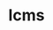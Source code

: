 ---
title: "lcms"
layout: cache
categories: [package, develop]
meta: {"versions": ["2.16"], "compilers": ["gcc@=11.1.0"], "oss": ["ubuntu20.04"], "platforms": ["linux"], "targets": ["x86_64_v3"], "stacks": ["data-vis-sdk", "root"], "num_specs": 12, "num_specs_by_stack": {"data-vis-sdk": 12, "root": 12}}
spec_details: [{"hash": "rc73oaskrn5l2bekklbyxc74und7varc", "compiler": "gcc@=11.1.0", "versions": ["2.16"], "os": "ubuntu20.04", "platform": "linux", "target": "x86_64_v3", "variants": ["build_system=autotools"], "stacks": ["data-vis-sdk", "root"], "size": "-", "tarball": "https://binaries.spack.io/develop/build_cache/linux-ubuntu20.04-x86_64_v3/gcc-11.1.0/lcms-2.16/linux-ubuntu20.04-x86_64_v3-gcc-11.1.0-lcms-2.16-rc73oaskrn5l2bekklbyxc74und7varc.spack"}, {"hash": "d4ljlcrczfwjzegw5ofrjslxcymvcolp", "compiler": "gcc@=11.1.0", "versions": ["2.16"], "os": "ubuntu20.04", "platform": "linux", "target": "x86_64_v3", "variants": ["build_system=autotools"], "stacks": ["data-vis-sdk", "root"], "size": "-", "tarball": "https://binaries.spack.io/develop/build_cache/linux-ubuntu20.04-x86_64_v3/gcc-11.1.0/lcms-2.16/linux-ubuntu20.04-x86_64_v3-gcc-11.1.0-lcms-2.16-d4ljlcrczfwjzegw5ofrjslxcymvcolp.spack"}, {"hash": "npxqmepvilhc6hfqlf7guofbaemc57gd", "compiler": "gcc@=11.1.0", "versions": ["2.16"], "os": "ubuntu20.04", "platform": "linux", "target": "x86_64_v3", "variants": ["build_system=autotools"], "stacks": ["data-vis-sdk", "root"], "size": "-", "tarball": "https://binaries.spack.io/develop/build_cache/linux-ubuntu20.04-x86_64_v3/gcc-11.1.0/lcms-2.16/linux-ubuntu20.04-x86_64_v3-gcc-11.1.0-lcms-2.16-npxqmepvilhc6hfqlf7guofbaemc57gd.spack"}, {"hash": "wfhjd4jawmd5adob3skjmmzn4iid6ufh", "compiler": "gcc@=11.1.0", "versions": ["2.16"], "os": "ubuntu20.04", "platform": "linux", "target": "x86_64_v3", "variants": ["build_system=autotools"], "stacks": ["data-vis-sdk", "root"], "size": "-", "tarball": "https://binaries.spack.io/develop/build_cache/linux-ubuntu20.04-x86_64_v3/gcc-11.1.0/lcms-2.16/linux-ubuntu20.04-x86_64_v3-gcc-11.1.0-lcms-2.16-wfhjd4jawmd5adob3skjmmzn4iid6ufh.spack"}, {"hash": "iyr6elf7wv3fhxjeuhzlnfkogcez4faq", "compiler": "gcc@=11.1.0", "versions": ["2.16"], "os": "ubuntu20.04", "platform": "linux", "target": "x86_64_v3", "variants": ["build_system=autotools"], "stacks": ["data-vis-sdk", "root"], "size": "-", "tarball": "https://binaries.spack.io/develop/build_cache/linux-ubuntu20.04-x86_64_v3/gcc-11.1.0/lcms-2.16/linux-ubuntu20.04-x86_64_v3-gcc-11.1.0-lcms-2.16-iyr6elf7wv3fhxjeuhzlnfkogcez4faq.spack"}, {"hash": "7eyb6jdziaex2nxmhxprpdmytnvav7mm", "compiler": "gcc@=11.1.0", "versions": ["2.16"], "os": "ubuntu20.04", "platform": "linux", "target": "x86_64_v3", "variants": ["build_system=autotools"], "stacks": ["data-vis-sdk", "root"], "size": "-", "tarball": "https://binaries.spack.io/develop/build_cache/linux-ubuntu20.04-x86_64_v3/gcc-11.1.0/lcms-2.16/linux-ubuntu20.04-x86_64_v3-gcc-11.1.0-lcms-2.16-7eyb6jdziaex2nxmhxprpdmytnvav7mm.spack"}, {"hash": "qzdxj43enn3prlqdglrq7d7zx3yuzhcg", "compiler": "gcc@=11.1.0", "versions": ["2.16"], "os": "ubuntu20.04", "platform": "linux", "target": "x86_64_v3", "variants": ["build_system=autotools"], "stacks": ["data-vis-sdk", "root"], "size": "-", "tarball": "https://binaries.spack.io/develop/build_cache/linux-ubuntu20.04-x86_64_v3/gcc-11.1.0/lcms-2.16/linux-ubuntu20.04-x86_64_v3-gcc-11.1.0-lcms-2.16-qzdxj43enn3prlqdglrq7d7zx3yuzhcg.spack"}, {"hash": "tnveckiwu3hl2g4id2gmf32x2k6oaexz", "compiler": "gcc@=11.1.0", "versions": ["2.16"], "os": "ubuntu20.04", "platform": "linux", "target": "x86_64_v3", "variants": ["build_system=autotools"], "stacks": ["data-vis-sdk", "root"], "size": "-", "tarball": "https://binaries.spack.io/develop/build_cache/linux-ubuntu20.04-x86_64_v3/gcc-11.1.0/lcms-2.16/linux-ubuntu20.04-x86_64_v3-gcc-11.1.0-lcms-2.16-tnveckiwu3hl2g4id2gmf32x2k6oaexz.spack"}, {"hash": "nqoibw2wnkhtagjd5m6uxezrrimfc3af", "compiler": "gcc@=11.1.0", "versions": ["2.16"], "os": "ubuntu20.04", "platform": "linux", "target": "x86_64_v3", "variants": ["build_system=autotools"], "stacks": ["data-vis-sdk", "root"], "size": "-", "tarball": "https://binaries.spack.io/develop/build_cache/linux-ubuntu20.04-x86_64_v3/gcc-11.1.0/lcms-2.16/linux-ubuntu20.04-x86_64_v3-gcc-11.1.0-lcms-2.16-nqoibw2wnkhtagjd5m6uxezrrimfc3af.spack"}, {"hash": "bvca4tbeqpth743nwuecuoyvg6eyu5aw", "compiler": "gcc@=11.1.0", "versions": ["2.16"], "os": "ubuntu20.04", "platform": "linux", "target": "x86_64_v3", "variants": ["build_system=autotools"], "stacks": ["data-vis-sdk", "root"], "size": "-", "tarball": "https://binaries.spack.io/develop/build_cache/linux-ubuntu20.04-x86_64_v3/gcc-11.1.0/lcms-2.16/linux-ubuntu20.04-x86_64_v3-gcc-11.1.0-lcms-2.16-bvca4tbeqpth743nwuecuoyvg6eyu5aw.spack"}, {"hash": "fy2cbbrt7fzc2yym7bwzdqx2lrcg5kcs", "compiler": "gcc@=11.1.0", "versions": ["2.16"], "os": "ubuntu20.04", "platform": "linux", "target": "x86_64_v3", "variants": ["build_system=autotools"], "stacks": ["data-vis-sdk", "root"], "size": "-", "tarball": "https://binaries.spack.io/develop/build_cache/linux-ubuntu20.04-x86_64_v3/gcc-11.1.0/lcms-2.16/linux-ubuntu20.04-x86_64_v3-gcc-11.1.0-lcms-2.16-fy2cbbrt7fzc2yym7bwzdqx2lrcg5kcs.spack"}, {"hash": "yd5avwocvlzamzu7rk72ulshtwmmtiwk", "compiler": "gcc@=11.1.0", "versions": ["2.16"], "os": "ubuntu20.04", "platform": "linux", "target": "x86_64_v3", "variants": ["build_system=autotools"], "stacks": ["data-vis-sdk", "root"], "size": "-", "tarball": "https://binaries.spack.io/develop/build_cache/linux-ubuntu20.04-x86_64_v3/gcc-11.1.0/lcms-2.16/linux-ubuntu20.04-x86_64_v3-gcc-11.1.0-lcms-2.16-yd5avwocvlzamzu7rk72ulshtwmmtiwk.spack"}]
---